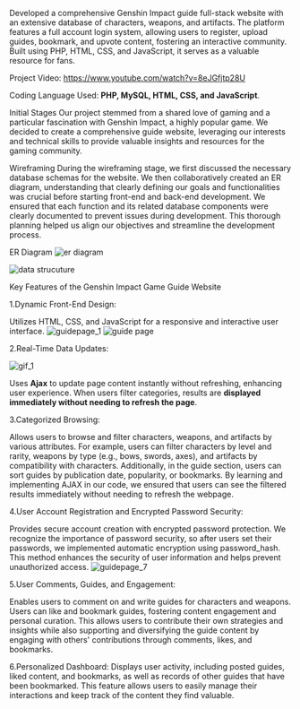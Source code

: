 Developed a comprehensive Genshin Impact guide full-stack website with an extensive database of characters, weapons, and artifacts. The platform features a full account login system, allowing users to register, upload guides, bookmark, and upvote content, fostering an interactive community. Built using PHP, HTML, CSS, and JavaScript, it serves as a valuable resource for fans.

Project Video: https://www.youtube.com/watch?v=8eJGfjtp28U

Coding Language Used: **PHP, MySQL, HTML, CSS, and JavaScript**.

Initial Stages
Our project stemmed from a shared love of gaming and a particular fascination with Genshin Impact, a highly popular game. We decided to create a comprehensive guide website, leveraging our interests and technical skills to provide valuable insights and resources for the gaming community.

Wireframing
During the wireframing stage, we first discussed the necessary database schemas for the website. We then collaboratively created an ER diagram, understanding that clearly defining our goals and functionalities was crucial before starting front-end and back-end development. We ensured that each function and its related database components were clearly documented to prevent issues during development. This thorough planning helped us align our objectives and streamline the development process.

ER Diagram
![er diagram](https://github.com/user-attachments/assets/766655a5-6d4f-457d-bb58-c27ac424e983)

![data strucuture](https://github.com/user-attachments/assets/cef3c265-62fa-4848-b02d-7fdef885f4fb)

Key Features of the Genshin Impact Game Guide Website

1.Dynamic Front-End Design:

Utilizes HTML, CSS, and JavaScript for a responsive and interactive user interface.
![guidepage_1](https://github.com/user-attachments/assets/eabf4025-5bfd-4c6a-9139-aaa144080912)           ![guide page](https://github.com/user-attachments/assets/c2d9743e-055a-4fb7-9fd2-7a954305fa74)


2.Real-Time Data Updates:

![gif_1](https://github.com/user-attachments/assets/00431ca4-a455-4d56-9b65-48d5e41d3992)

Uses **Ajax** to update page content instantly without refreshing, enhancing user experience. When users filter categories, results are **displayed immediately without needing to refresh the page**.

3.Categorized Browsing:

Allows users to browse and filter characters, weapons, and artifacts by various attributes. For example, users can filter characters by level and rarity, weapons by type (e.g., bows, swords, axes), and artifacts by compatibility with characters. Additionally, in the guide section, users can sort guides by publication date, popularity, or bookmarks. By learning and implementing AJAX in our code, we ensured that users can see the filtered results immediately without needing to refresh the webpage.

4.User Account Registration and Encrypted Password Security:

Provides secure account creation with encrypted password protection. We recognize the importance of password security, so after users set their passwords, we implemented automatic encryption using password_hash. This method enhances the security of user information and helps prevent unauthorized access.
![guidepage_7](https://github.com/user-attachments/assets/bc68eea3-3f79-4221-b4a9-f226f5667678)

5.User Comments, Guides, and Engagement:

Enables users to comment on and write guides for characters and weapons. Users can like and bookmark guides, fostering content engagement and personal curation. This allows users to contribute their own strategies and insights while also supporting and diversifying the guide content by engaging with others' contributions through comments, likes, and bookmarks.

6.Personalized Dashboard:
Displays user activity, including posted guides, liked content, and bookmarks, as well as records of other guides that have been bookmarked. This feature allows users to easily manage their interactions and keep track of the content they find valuable.

